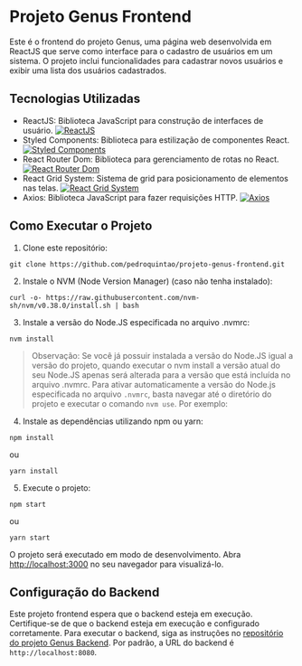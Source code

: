 # Projeto Genus Frontend

Este é o frontend do projeto Genus, uma página web desenvolvida em ReactJS que serve como interface para o cadastro de usuários em um sistema. O projeto inclui funcionalidades para cadastrar novos usuários e exibir uma lista dos usuários cadastrados.

## Tecnologias Utilizadas

- ReactJS: Biblioteca JavaScript para construção de interfaces de usuário.
  [![ReactJS](https://img.shields.io/badge/ReactJS-^18.3.1-blue.svg)](https://reactjs.org/)
- Styled Components: Biblioteca para estilização de componentes React.
  [![Styled Components](https://img.shields.io/badge/Styled%20Components-^6.1.10-orange.svg)](https://styled-components.com/)
- React Router Dom: Biblioteca para gerenciamento de rotas no React.
  [![React Router Dom](https://img.shields.io/badge/React%20Router%20Dom-^6.23.1-green.svg)](https://reactrouter.com/)
- React Grid System: Sistema de grid para posicionamento de elementos nas telas.
  [![React Grid System](https://img.shields.io/badge/React%20Grid%20System-^8.2.0-red.svg)](https://github.com/sealninja/react-grid-system)
- Axios: Biblioteca JavaScript para fazer requisições HTTP.
  [![Axios](https://img.shields.io/badge/Axios-^1.6.8-yellow.svg)](https://axios-http.com/)

## Como Executar o Projeto

1. Clone este repositório:

```
git clone https://github.com/pedroquintao/projeto-genus-frontend.git
```

2. Instale o NVM (Node Version Manager) (caso não tenha instalado):

```
curl -o- https://raw.githubusercontent.com/nvm-sh/nvm/v0.38.0/install.sh | bash
```

3. Instale a versão do Node.JS especificada no arquivo .nvmrc:

```
nvm install
```

> Observação: Se você já possuir instalada a versão do Node.JS igual a versão do projeto, quando executar o nvm install a versão atual do seu Node.JS apenas será alterada para a versão que está incluída no arquivo .nvmrc.
> Para ativar automaticamente a versão do Node.js especificada no arquivo `.nvmrc`, basta navegar até o diretório do projeto e executar o comando `nvm use`. Por exemplo:

4. Instale as dependências utilizando npm ou yarn:

```
npm install
```
  ou
```
yarn install
```

5. Execute o projeto:

```
npm start
```
  ou
```
yarn start
```

O projeto será executado em modo de desenvolvimento. Abra [http://localhost:3000](http://localhost:3000) no seu navegador para visualizá-lo.

## Configuração do Backend

Este projeto frontend espera que o backend esteja em execução. Certifique-se de que o backend esteja em execução e configurado corretamente. Para executar o backend, siga as instruções no [repositório do projeto Genus Backend](https://github.com/pedroquintao/projeto-genus-backend). Por padrão, a URL do backend é `http://localhost:8080`.

